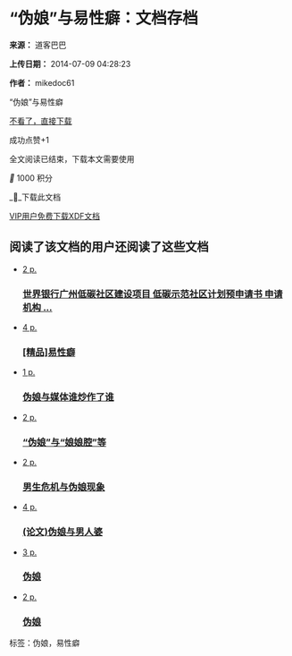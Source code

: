 # “伪娘”与易性癖：文档存档

**来源：** 道客巴巴

**上传日期：** 2014-07-09 04:28:23

**作者：** mikedoc61

“伪娘”与易性癖

[不看了，直接下载](javascript:;)

成功点赞+1

全文阅读已结束，下载本文需要使用

__ 1000 积分

__下载此文档

[VIP用户免费下载XDF文档](javascript:;)

## 阅读了该文档的用户还阅读了这些文档

-   [2 p.](/p-0088541798028.html "世界银行广州低碳社区建设项目 低碳示范社区计划预申请书 申请机构 ...")
    
    ### [世界银行广州低碳社区建设项目 低碳示范社区计划预申请书 申请机构 ...](/p-0088541798028.html)
    
-   [4 p.](/p-9532629672090.html "[精品]易性癖")
    
    ### [\[精品\]易性癖](/p-9532629672090.html)
    
-   [1 p.](/p-7972485034678.html "伪娘与媒体谁炒作了谁")
    
    ### [伪娘与媒体谁炒作了谁](/p-7972485034678.html)
    
-   [2 p.](/p-6671146637711.html "“伪娘”与“娘娘腔”等")
    
    ### [“伪娘”与“娘娘腔”等](/p-6671146637711.html)
    
-   [2 p.](/p-9042696738382.html "男生危机与伪娘现象")
    
    ### [男生危机与伪娘现象](/p-9042696738382.html)
    
-   [4 p.](/p-7367709263264.html "(论文)伪娘与男人婆")
    
    ### [(论文)伪娘与男人婆](/p-7367709263264.html)
    
-   [3 p.](/p-5943013075445.html "伪娘")
    
    ### [伪娘](/p-5943013075445.html)
    
-   [2 p.](/p-2157332887347.html "伪娘")
    
    ### [伪娘](/p-2157332887347.html)

标签：伪娘，易性癖

